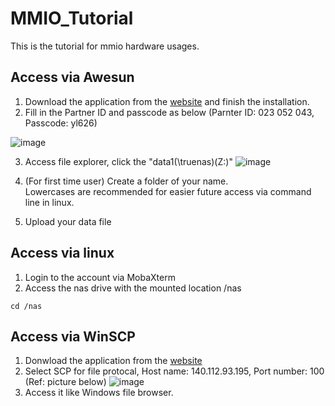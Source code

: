 MMIO_Tutorial
====
This is the tutorial for mmio hardware usages.

Access via Awesun
----
1. Download the application from the [website](https://sun.aweray.com/en/ "Awesun") and finish the installation.
2. Fill in the Partner ID and passcode as below (Parnter ID: 023 052 043, Passcode: yl626)

![image](https://user-images.githubusercontent.com/117650786/216543417-04610149-20eb-41fb-a411-604e59046214.png)

3. Access file explorer, click the "data1(\\truenas)(Z:)"
![image](https://user-images.githubusercontent.com/117650786/216544102-36380b44-3819-4240-8c00-239dee0219ad.png)

4. (For first time user) Create a folder of your name. </br>
Lowercases are recommended for easier future access via command line in linux.

5. Upload your data file 

Access via linux
----
1. Login to the account via MobaXterm
2. Access the nas drive with the mounted location /nas
```
cd /nas
```

Access via WinSCP
----
1. Donwload the application from the [website](https://winscp.net/eng/download.php "WinSCP")
2. Select SCP for file protocal, Host name: 140.112.93.195, Port number: 100 (Ref: picture below)
![image](https://user-images.githubusercontent.com/117650786/216550383-10693cca-1dfc-4ecb-825b-f7c3fb476edd.png)
3. Access it like Windows file browser.
